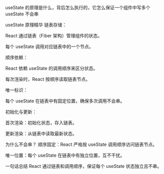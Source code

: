 useState 的原理是什么，背后怎么执行的，它怎么保证一个组件中写多个 useState 不会串
 

useState 原理精华
链表存储：

React 通过链表（Fiber 架构）管理组件的状态。

每个 useState 调用对应链表中的一个节点。

顺序依赖：

React 依赖 useState 的调用顺序来区分状态。

每次渲染时，React 按顺序读取链表节点。

唯一标识：

每个 useState 在链表中有固定位置，确保多次调用不会串。

初始化与更新：

首次渲染：初始化状态，存入链表。

更新渲染：从链表中读取最新状态。

为什么不会串？
顺序固定：React 严格按 useState 调用顺序访问链表节点。

唯一位置：每个 useState 在链表中有独立位置，互不干扰。

一句话总结
React 通过链表和调用顺序，保证每个 useState 状态独立且不串。